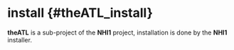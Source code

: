 <!---
 *  @file         NHI1/theATL/INSTALL.md
 *  @brief        INSTALL.md - 25 Apr 2025 - aotto1968
 *  @copyright    (C) NHI - #1 - Project - Group
 *                This software has NO permission to copy,
 *                please contact AUTHOR for additional information
 *  @version      26ad3d0c4db2580ec216e2a0f020c9441c51785e
 *  @date         Fri Apr 25 12:09:06 2025 +0200
 *  @author       aotto1968 <aotto1968@t-online.de>
-->

install {#theATL_install}
=======

__theATL__ is a sub-project of the __NHI1__ project, 
installation is done by the __NHI1__ installer.
